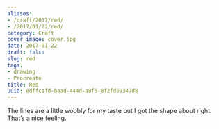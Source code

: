 ```yaml
---
aliases:
- /craft/2017/red/
- /2017/01/22/red/
category: Craft
cover_image: cover.jpg
date: 2017-01-22
draft: false
slug: red
tags:
- drawing
- Procreate
title: Red
uuid: edffcefd-baad-444d-a9f5-8f2fd59347d8
---
```


The lines are a little wobbly for my taste but I got the shape about right. That’s a nice feeling.